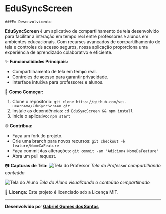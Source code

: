 # EduSyncScreen

    ###Em Desenvolvimento

**EduSyncScreen** é um aplicativo de compartilhamento de tela desenvolvido para facilitar a interação em tempo real entre professores e alunos em ambientes educacionais. Com recursos avançados de compartilhamento de tela e controles de acesso seguros, nossa aplicação proporciona uma experiência de aprendizado colaborativo e eficiente.

✨ **Funcionalidades Principais:**
- Compartilhamento de tela em tempo real.
- Controles de acesso para garantir privacidade.
- Interface intuitiva para professores e alunos.

🚀 **Como Começar:**
1. Clone o repositório: `git clone https://github.com/seu-username/EduSyncScreen.git`
2. Instale as dependências: `cd EduSyncScreen && npm install`
3. Inicie o aplicativo: `npm start`

🌐 **Contribua:**
- Faça um fork do projeto.
- Crie uma branch para novos recursos: `git checkout -b feature/NomeDaFeature`
- Faça commit das alterações: `git commit -am 'Adiciona NomeDaFeature'`
- Abra um pull request.

📷 **Capturas de Tela:**
![Tela do Professor](screenshots/professor.png) *Tela do Professor compartilhando conteúdo*

![Tela do Aluno](screenshots/aluno.png) *Tela do Aluno visualizando o conteúdo compartilhado*

📜 **Licença:**
Este projeto é licenciado sob a Licença MIT.

---

**Desenvolvido por [Gabriel Gomes dos Santos](https://seu-site.com)**
